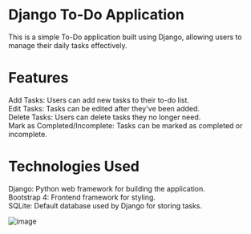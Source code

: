 # Django To-Do Application
This is a simple To-Do application built using Django, allowing users to manage their daily tasks effectively.

# Features
Add Tasks: Users can add new tasks to their to-do list.<br>
Edit Tasks: Tasks can be edited after they've been added.<br>
Delete Tasks: Users can delete tasks they no longer need.<br>
Mark as Completed/Incomplete: Tasks can be marked as completed or incomplete.<br>

# Technologies Used
Django: Python web framework for building the application.<br>
Bootstrap 4: Frontend framework for styling.<br>
SQLite: Default database used by Django for storing tasks.<br>




![image](https://github.com/user-attachments/assets/116764e1-d3ff-4e54-a005-e03951d43abe)
